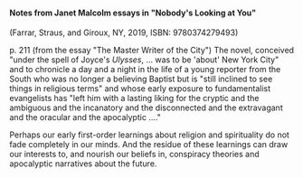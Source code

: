 #### Notes from Janet Malcolm essays in "Nobody's Looking at You"
(Farrar, Straus, and Giroux, NY, 2019, ISBN: 9780374279493)

p. 211 (from the essay "The Master Writer of the City")
The novel, conceived "under the spell of Joyce's *Ulysses*, ... was to be 'about' New York City" and to chronicle a day and a night in the life of a young reporter from the South who was no longer a believing Baptist but is "still inclined to see things in religious terms" and whose early exposure to fundamentalist evangelists has
        "left him with a lasting liking for the cryptic and the ambiguous and the incanatory and the disconnected and the extravagant and the oracular and the apocalyptic ...."
		
Perhaps our early first-order learnings about religion and spirituality do not fade completely in our minds. And the residue of these learnings can draw our interests to, and nourish our beliefs in, conspiracy theories and apocalyptic narratives about the future.
